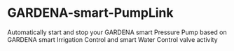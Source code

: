 # GARDENA-smart-PumpLink
Automatically start and stop your GARDENA smart Pressure Pump based on GARDENA smart Irrigation Control and smart Water Control valve activity 
